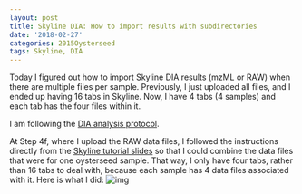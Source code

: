 ```yaml
---
layout: post
title: Skyline DIA: How to import results with subdirectories
date: '2018-02-27'
categories: 2015Oysterseed
tags: Skyline, DIA
---
```

Today I figured out how to import Skyline DIA results (mzML or RAW) when there are multiple files per sample. Previously, I just uploaded all files, and I ended up having 16 tabs in Skyline. Now, I have 4 tabs (4 samples) and each tab has the four files within it.

I am following the [DIA analysis protocol](https://github.com/RobertsLab/resources/blob/master/protocols/DIA-data-Analyses.md).

At Step 4f, where I upload the RAW data files, I followed the instructions directly from the [Skyline tutorial slides](https://github.com/RobertsLab/project-pacific.oyster-larvae/blob/master/Skyline-example-files-ETS.sky/slides01.pdf) so that I could combine the data files that were for one oysterseed sample. That way, I only have four tabs, rather than 16 tabs to deal with, because each sample has 4 data files associated with it. Here is what I did:
![img](http://owl.fish.washington.edu/scaphapoda/grace/2015-oysterseed-project/Capture.PNG)
